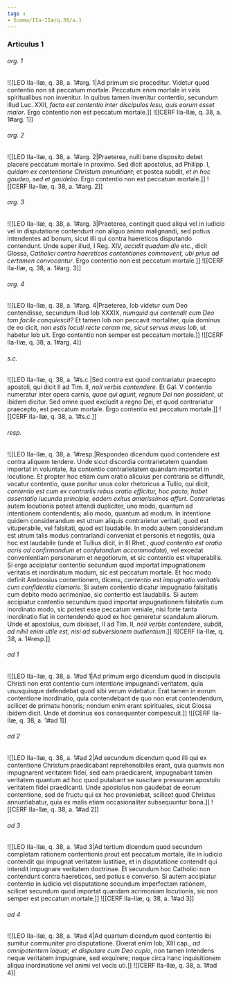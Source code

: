 ```yaml
---
tags : 
- Summa/IIa-IIæ/q.38/a.1
---
```


### Articulus 1

###### arg. 1
![[LEO IIa-IIæ, q. 38, a. 1#arg. 1|Ad primum sic proceditur. Videtur quod contentio non sit peccatum mortale. Peccatum enim mortale in viris spiritualibus non invenitur. In quibus tamen invenitur contentio, secundum illud Luc. XXII, *facta est contentio inter discipulos Iesu, quis eorum esset maior*. Ergo contentio non est peccatum mortale.]]
![[CERF IIa-IIæ, q. 38, a. 1#arg. 1]]

###### arg. 2
![[LEO IIa-IIæ, q. 38, a. 1#arg. 2|Praeterea, nulli bene disposito debet placere peccatum mortale in proximo. Sed dicit apostolus, ad Philipp. I, *quidam ex contentione Christum annuntiant*; et postea subdit, *et in hoc gaudeo, sed et gaudebo*. Ergo contentio non est peccatum mortale.]]
![[CERF IIa-IIæ, q. 38, a. 1#arg. 2]]

###### arg. 3
![[LEO IIa-IIæ, q. 38, a. 1#arg. 3|Praeterea, contingit quod aliqui vel in iudicio vel in disputatione contendunt non aliquo animo malignandi, sed potius intendentes ad bonum, sicut illi qui contra haereticos disputando contendunt. Unde super illud, I Reg. XIV, *accidit quadam die* etc., dicit Glossa, *Catholici contra haereticos contentiones commovent, ubi prius ad certamen convocantur*. Ergo contentio non est peccatum mortale.]]
![[CERF IIa-IIæ, q. 38, a. 1#arg. 3]]

###### arg. 4
![[LEO IIa-IIæ, q. 38, a. 1#arg. 4|Praeterea, Iob videtur cum Deo contendisse, secundum illud Iob XXXIX, *numquid qui contendit cum Deo tam facile conquiescit?* Et tamen Iob non peccavit mortaliter, quia dominus de eo dicit, *non estis locuti recte coram me, sicut servus meus Iob*, ut habetur Iob ult. Ergo contentio non semper est peccatum mortale.]]
![[CERF IIa-IIæ, q. 38, a. 1#arg. 4]]

###### s.c.
![[LEO IIa-IIæ, q. 38, a. 1#s.c.|Sed contra est quod contrariatur praecepto apostoli, qui dicit II ad Tim. II, *noli verbis contendere*. Et Gal. V contentio numeratur inter opera carnis, *quae qui agunt, regnum Dei non possident*, ut ibidem dicitur. Sed omne quod excludit a regno Dei, et quod contrariatur praecepto, est peccatum mortale. Ergo contentio est peccatum mortale.]]
![[CERF IIa-IIæ, q. 38, a. 1#s.c.]]

###### resp.
![[LEO IIa-IIæ, q. 38, a. 1#resp.|Respondeo dicendum quod contendere est contra aliquem tendere. Unde sicut discordia contrarietatem quandam importat in voluntate, ita contentio contrarietatem quandam importat in locutione. Et propter hoc etiam cum oratio alicuius per contraria se diffundit, vocatur contentio, quae ponitur unus color rhetoricus a Tullio, qui dicit, *contentio est cum ex contrariis rebus oratio efficitur, hoc pacto, habet assentatio iucunda principia, eadem exitus amarissimos affert*. Contrarietas autem locutionis potest attendi dupliciter, uno modo, quantum ad intentionem contendentis; alio modo, quantum ad modum. In intentione quidem considerandum est utrum aliquis contrarietur veritati, quod est vituperabile, vel falsitati, quod est laudabile. In modo autem considerandum est utrum talis modus contrariandi conveniat et personis et negotiis, quia hoc est laudabile (unde et Tullius dicit, in III Rhet., *quod contentio est oratio acris ad confirmandum et confutandum accommodata*), vel excedat convenientiam personarum et negotiorum, et sic contentio est vituperabilis. Si ergo accipiatur contentio secundum quod importat impugnationem veritatis et inordinatum modum, sic est peccatum mortale. Et hoc modo definit Ambrosius contentionem, dicens, *contentio est impugnatio veritatis cum confidentia clamoris*. Si autem contentio dicatur impugnatio falsitatis cum debito modo acrimoniae, sic contentio est laudabilis. Si autem accipiatur contentio secundum quod importat impugnationem falsitatis cum inordinato modo, sic potest esse peccatum veniale, nisi forte tanta inordinatio fiat in contendendo quod ex hoc generetur scandalum aliorum. Unde et apostolus, cum dixisset, II ad Tim. II, *noli verbis contendere*, subdit, *ad nihil enim utile est, nisi ad subversionem audientium*.]]
![[CERF IIa-IIæ, q. 38, a. 1#resp.]]

###### ad 1
![[LEO IIa-IIæ, q. 38, a. 1#ad 1|Ad primum ergo dicendum quod in discipulis Christi non erat contentio cum intentione impugnandi veritatem, quia unusquisque defendebat quod sibi verum videbatur. Erat tamen in eorum contentione inordinatio, quia contendebant de quo non erat contendendum, scilicet de primatu honoris; nondum enim erant spirituales, sicut Glossa ibidem dicit. Unde et dominus eos consequenter compescuit.]]
![[CERF IIa-IIæ, q. 38, a. 1#ad 1]]

###### ad 2
![[LEO IIa-IIæ, q. 38, a. 1#ad 2|Ad secundum dicendum quod illi qui ex contentione Christum praedicabant reprehensibiles erant, quia quamvis non impugnarent veritatem fidei, sed eam praedicarent, impugnabant tamen veritatem quantum ad hoc quod putabant se suscitare pressuram apostolo veritatem fidei praedicanti. Unde apostolus non gaudebat de eorum contentione, sed de fructu qui ex hoc proveniebat, scilicet quod Christus annuntiabatur, quia ex malis etiam occasionaliter subsequuntur bona.]]
![[CERF IIa-IIæ, q. 38, a. 1#ad 2]]

###### ad 3
![[LEO IIa-IIæ, q. 38, a. 1#ad 3|Ad tertium dicendum quod secundum completam rationem contentionis prout est peccatum mortale, ille in iudicio contendit qui impugnat veritatem iustitiae, et in disputatione contendit qui intendit impugnare veritatem doctrinae. Et secundum hoc Catholici non contendunt contra haereticos, sed potius e converso. Si autem accipiatur contentio in iudicio vel disputatione secundum imperfectam rationem, scilicet secundum quod importat quandam acrimoniam locutionis, sic non semper est peccatum mortale.]]
![[CERF IIa-IIæ, q. 38, a. 1#ad 3]]

###### ad 4
![[LEO IIa-IIæ, q. 38, a. 1#ad 4|Ad quartum dicendum quod contentio ibi sumitur communiter pro disputatione. Dixerat enim Iob, XIII cap., *ad omnipotentem loquar, et disputare cum Deo cupio*, non tamen intendens neque veritatem impugnare, sed exquirere; neque circa hanc inquisitionem aliqua inordinatione vel animi vel vocis uti.]]
![[CERF IIa-IIæ, q. 38, a. 1#ad 4]]

